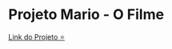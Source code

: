 <h1> Projeto Mario - O Filme </h1>
  
<p><a href="https://jumelloviana.github.io/projeto-mario-bros/"> Link do Projeto ⭐</a></p>

